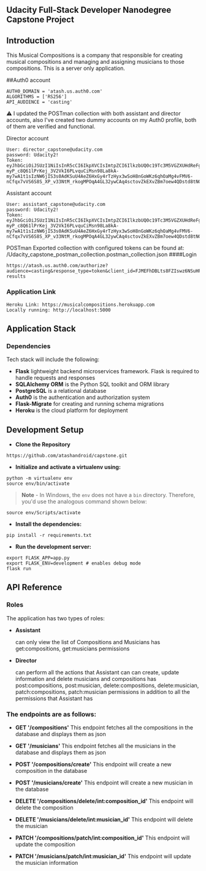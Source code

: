 Udacity Full-Stack Developer Nanodegree Capstone Project
-----

## Introduction

This Musical Compositions is a company that responsible for creating musical compositions and managing and assigning musicians to those compositions.
This is a server only application.

##Auth0 account
```
AUTH0_DOMAIN = 'atash.us.auth0.com'
ALGORITHMS = ['RS256']
API_AUDIENCE = 'casting'
```
⚠️ I updated the POSTman collection with both assistant and director accounts, also I've created two dummy accounts on my Auth0 profile, both of them are verified and functional.

Director account
```
User: director_capstone@udacity.com
password: Udacity2!
Token:
eyJhbGciOiJSUzI1NiIsInR5cCI6IkpXVCIsImtpZCI6IlkzbUQ0c19Tc3M5VGZXUHdReFgxMCJ9.eyJpc3MiOiJodHRwczovL2F0YXNoLnVzLmF1dGgwLmNvbS8iLCJzdWIiOiJhdXRoMHw2MGY0NDk2MjhjYjIxMjAwNjk3MmM5N2MiLCJhdWQiOiJjYXN0aW5nIiwiaWF0IjoxNjI2NzE2NDAwLCJleHAiOjE2MjY4MDI4MDAsImF6cCI6IkZKTUVGaERCTHRzOEZaSXN3ejZOU3VIUGVyYzdEaFJ1Iiwic2NvcGUiOiIiLCJwZXJtaXNzaW9ucyI6WyJkZWxldGU6Y29tcG9zaXRpb25zIiwiZGVsZXRlOm11c2ljaWFuIiwiZ2V0OmNvbXBvc2l0aW9ucyIsImdldDptdXNpY2lhbnMiLCJwYXRjaDpjb21wb3NpdGlvbnMiLCJwYXRjaDptdXNpY2lhbiIsInBvc3Q6Y29tcG9zaXRpb25zIiwicG9zdDptdXNpY2lhbiJdfQ.USFtwAAerrXxuRyWzCGlDVheCo7G9_K9qx4bmKn54JUTmRogTkIOHYJFqXsIQqXQlDdq7n43diB-myP_c8Q61lPrKej_3V2VkI6PLvquCiMsn98La8kA-my7wA1t1sIzNW6jIS3s0AdKSuU4AeZ6HxGy4rTzHyx3wSoH8nGoWKz6qhOaMg4vFMV6-nCfqx7vVS6S8S_XP_v33NtM_rkogMPOqA4GL32ywCAq4sctovZkEXvZBm7oew4QDstd8tNGfAxftJ9iFDWp2F_PT0q5HSgsi4KrRgVhj6nEytR_E_c7eNxVEQXBb7mIiHNQuT_EOamdX04NrZx3XClvqCRiIQ
```
Assistant account
```
User: assistant_capstone@udacity.com
password: Udacity2!
Token:
eyJhbGciOiJSUzI1NiIsInR5cCI6IkpXVCIsImtpZCI6IlkzbUQ0c19Tc3M5VGZXUHdReFgxMCJ9.eyJpc3MiOiJodHRwczovL2F0YXNoLnVzLmF1dGgwLmNvbS8iLCJzdWIiOiJhdXRoMHw2MGY0NDk2MjhjYjIxMjAwNjk3MmM5N2MiLCJhdWQiOiJjYXN0aW5nIiwiaWF0IjoxNjI2NzE2NDAwLCJleHAiOjE2MjY4MDI4MDAsImF6cCI6IkZKTUVGaERCTHRzOEZaSXN3ejZOU3VIUGVyYzdEaFJ1Iiwic2NvcGUiOiIiLCJwZXJtaXNzaW9ucyI6WyJkZWxldGU6Y29tcG9zaXRpb25zIiwiZGVsZXRlOm11c2ljaWFuIiwiZ2V0OmNvbXBvc2l0aW9ucyIsImdldDptdXNpY2lhbnMiLCJwYXRjaDpjb21wb3NpdGlvbnMiLCJwYXRjaDptdXNpY2lhbiIsInBvc3Q6Y29tcG9zaXRpb25zIiwicG9zdDptdXNpY2lhbiJdfQ.USFtwAAerrXxuRyWzCGlDVheCo7G9_K9qx4bmKn54JUTmRogTkIOHYJFqXsIQqXQlDdq7n43diB-myP_c8Q61lPrKej_3V2VkI6PLvquCiMsn98La8kA-my7wA1t1sIzNW6jIS3s0AdKSuU4AeZ6HxGy4rTzHyx3wSoH8nGoWKz6qhOaMg4vFMV6-nCfqx7vVS6S8S_XP_v33NtM_rkogMPOqA4GL32ywCAq4sctovZkEXvZBm7oew4QDstd8tNGfAxftJ9iFDWp2F_PT0q5HSgsi4KrRgVhj6nEytR_E_c7eNxVEQXBb7mIiHNQuT_EOamdX04NrZx3XClvqCRiIQ
```
POSTman
Exported collection with configured tokens can be found at: /Udacity_capstone_postman_collection.postman_collection.json
####Login
```
https://atash.us.auth0.com/authorize?audience=casting&response_type=token&client_id=FJMEFhDBLts8FZIswz6NSuHPerc7DhRu&redirect_uri=https://musicalcompositions.herokuapp.com/login-results
```
### Application Link
```
Heroku Link: https://musicalcompositions.herokuapp.com
Locally running: http://localhost:5000
```
## Application Stack

###  Dependencies
Tech stack will include the following:
 * **Flask** lightweight backend microservices framework. Flask is required to handle requests and responses
 * **SQLAlchemy ORM** is the Python SQL toolkit and ORM library
 * **PostgreSQL** is a relational database
 * **Auth0** is the authentication and authorization system
 * **Flask-Migrate** for creating and running schema migrations
 * **Heroku** is the cloud platform for deployment

## Development Setup
* **Clone the Repository**
```
https://github.com/atashandroid/capstone.git
```
* **Initialize and activate a virtualenv using:**
```
python -m virtualenv env
source env/bin/activate
```
>**Note** - In Windows, the `env` does not have a `bin` directory. Therefore, you'd use the analogous command shown below:
```
source env/Scripts/activate
```

* **Install the dependencies:**
```
pip install -r requirements.txt
```

* **Run the development server:**
```
export FLASK_APP=app.py
export FLASK_ENV=development # enables debug mode
flask run
```
## API Reference
### Roles
The application has two types of roles:

   * **Assistant**
   
        can only view the list of Compositions and Musicians
        has get:compositions, get:musicians permissions
        
   * **Director**
   
        can perform all the actions that Assistant can
        can create, update information and delete musicians and compositions
        has post:compositions, post:musician, delete:compositions, delete:musician, 
        patch:compositions, patch:musician permissions in addition to all the permissions that Assistant has
        
### The endpoints are as follows:

* **GET '/compositions'** This endpoint fetches all the compositions in the database and displays them as json

* **GET '/musicians'** This endpoint fetches all the musicians in the database and displays them as json

* **POST '/compositions/create'** This endpoint will create a new composition in the database

* **POST '/musicians/create'** This endpoint will create a new musician in the database

* **DELETE '/compositions/delete/int:composition_id'** This endpoint will delete the composition

* **DELETE '/musicians/delete/int:musician_id'** This endpoint will delete the musician

* **PATCH '/compositions/patch/int:composition_id'** This endpoint will update the composition 

* **PATCH '/musicians/patch/int:musician_id'** This endpoint will update the musician information
